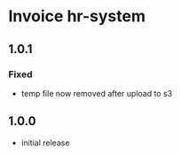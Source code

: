 # Invoice hr-system

## 1.0.1

### Fixed
- temp file now removed after upload to s3

## 1.0.0
- initial release